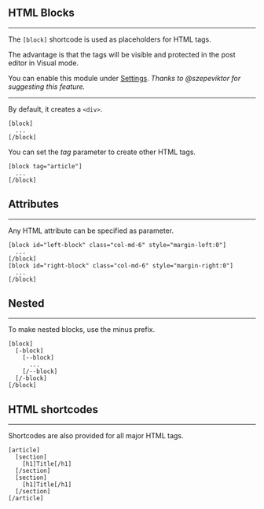 
## HTML Blocks

---

The `[block]` shortcode is used as placeholders for HTML tags.

The advantage is that the tags will be visible and protected in the post editor in Visual mode.

You can enable this module under [Settings](options-general.php?page=ccs_reference&tab=settings). *Thanks to @szepeviktor for suggesting this feature.*

---

By default, it creates a `<div>`.

~~~
[block]
  ...
[/block]
~~~

You can set the *tag* parameter to create other HTML tags.

~~~
[block tag="article"]
  ...
[/block]
~~~


## Attributes

---

Any HTML attribute can be specified as parameter.

~~~
[block id="left-block" class="col-md-6" style="margin-left:0"]
  ...
[/block]
[block id="right-block" class="col-md-6" style="margin-right:0"]
  ...
[/block]
~~~


## Nested

---

To make nested blocks, use the minus prefix.

~~~
[block]
  [-block]
    [--block]
      ...
    [/--block]
  [/-block]
[/block]
~~~


## HTML shortcodes

---

Shortcodes are also provided for all major HTML tags.

~~~
[article]
  [section]
    [h1]Title[/h1]
  [/section]
  [section]
    [h1]Title[/h1]
  [/section]
[/article]
~~~
